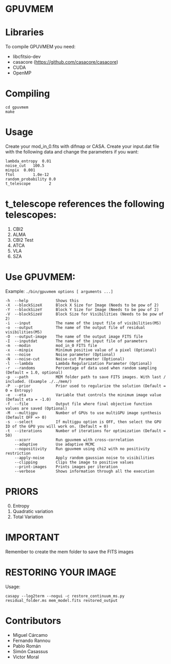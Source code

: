 # GPUVMEM

# Libraries

To compile GPUVMEM you need:

- libcfitsio-dev
- casacore (https://github.com/casacore/casacore)
- CUDA
- OpenMP

# Compiling
```
cd gpuvmem
make
```
# Usage

Create your mod_in_0.fits with difmap or CASA.
Create your input.dat file with the following data and change the parameters if you want:

```
lambda_entropy  0.01
noise_cut	100.5
minpix  0.001
ftol		1.0e-12
random_probability 0.0
t_telescope        2
```
# t_telescope references the following telescopes:

1. CBI2
2. ALMA
3. CBI2 Test
4. ATCA
5. VLA
6. SZA


# Use GPUVMEM:

Example: `./bin/gpuvmem options [ arguments ...]`
```
-h  --help            Shows this
-X  --blockSizeX      Block X Size for Image (Needs to be pow of 2)
-Y  --blockSizeY      Block Y Size for Image (Needs to be pow of 2)
-V  --blockSizeV      Block Size for Visibilities (Needs to be pow of 2)
-i  --input           The name of the input file of visibilities(MS)
-o  --output          The name of the output file of residual visibilities(MS)
-O  --output-image    The name of the output image FITS file
-I  --inputdat        The name of the input file of parameters
-m  --modin           mod_in_0 FITS file
-x  --minpix          Minimum positive value of a pixel (Optional)
-n  --noise           Noise parameter (Optional)
-N  --noise-cut       Noise-cut Parameter (Optional)
-l  --lambda          Lambda Regularization Parameter (Optional)
-r  --randoms         Percentage of data used when random sampling (Default = 1.0, optional)
-p  --path            MEM folder path to save FITS images. With last / included. (Example ./../mem/)
-P  --prior           Prior used to regularize the solution (Default = 0 = Entropy)
-e  --eta             Variable that controls the minimum image value (Default eta = -1.0)
-f  --file            Output file where final objective function values are saved (Optional)
-M  --multigpu        Number of GPUs to use multiGPU image synthesis (Default OFF => 0)
-s  --select          If multigpu option is OFF, then select the GPU ID of the GPU you will work on. (Default = 0)
-t  --iterations      Number of iterations for optimization (Default = 50)
    --xcorr           Run gpuvmem with cross-correlation
    --adaptive        Use adaptive MCMC
    --nopositivity    Run gpuvmem using chi2 with no positivity restriction
    --apply-noise     Apply random gaussian noise to visibilities
    --clipping        Clips the image to positive values
    --print-images    Prints images per iteration
    --verbose         Shows information through all the execution
```


# PRIORS

0. Entropy
1. Quadratic variation
2. Total Variation

# IMPORTANT

Remember to create the mem folder to save the FITS images

# RESTORING YOUR IMAGE

Usage:

`casapy --log2term --nogui -c restore_continuum_ms.py residual_folder.ms mem_model.fits restored_output`

# Contributors

- Miguel Cárcamo
- Fernando Rannou
- Pablo Román
- Simón Casassus
- Victor Moral

